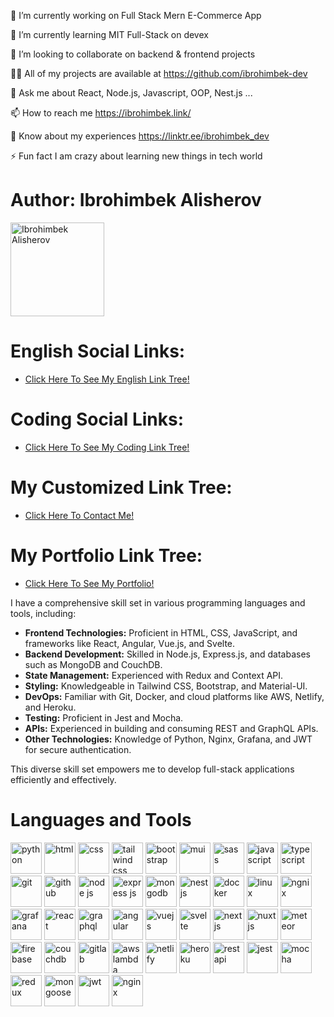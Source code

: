🔭 I’m currently working on Full Stack Mern E-Commerce App

🌱 I’m currently learning MIT Full-Stack on devex

👯 I’m looking to collaborate on backend & frontend projects

👨‍💻 All of my projects are available at https://github.com/ibrohimbek-dev

💬 Ask me about React, Node.js, Javascript, OOP, Nest.js ...

📫 How to reach me https://ibrohimbek.link/

📄 Know about my experiences https://linktr.ee/ibrohimbek_dev

⚡ Fun fact I am crazy about learning new things in tech world


 <div>
        <div>
            <h1 class="section-title">Author: Ibrohimbek Alisherov</h1>
            <img src="https://firebasestorage.googleapis.com/v0/b/ibrohimbek-links.appspot.com/o/my-github-assets%2Fme-linkedin-jpg-rounded-webp.webp?alt=media&token=c50f8ade-bcca-4ef9-883e-4d365576c631"
                alt="Ibrohimbek Alisherov" title="Ibrohimbek Alisherov" width="150" height="150" />
        </div>     
        <div class="section">
            <h1 class="section-title">English Social Links:</h1>
            <ul class="link-list">
                <li>
                    <a rel="noopener" href="https://linktr.ee/ns_uzb" target="_blank"
                        title="Visit English Tree Link">Click Here To See My English Link Tree!</a>
                </li>                
            </ul>
        </div>
        <div class="section">
            <h1 class="section-title">Coding Social Links:</h1>
            <ul class="link-list">
                <li>
                    <a rel="noopener" href="https://linktr.ee/devcode0101" target="_blank"
                        title="Visit Coding Link Tree">Click Here To See My Coding Link Tree!</a>
                </li>                
            </ul>
        </div>
        <div class="section">
            <h1 class="section-title">My Customized Link Tree:</h1>
            <ul class="link-list">
                <li>
                    <a rel="noopener" href="https://ibrohimbek.link/" target="_blank" title="Visit My Link Tree">Click Here To Contact Me!</a>
                </li>               
            </ul>
        </div>
       <div class="section">
            <h1 class="section-title">My Portfolio Link Tree:</h1>
            <ul class="link-list">
                <li>
                    <a rel="noopener" href="https://linktr.ee/ibrohimbek_dev" target="_blank" title="Visit My Link Tree">Click Here To See My Portfolio!</a>
                </li>               
            </ul>
        </div>
        <div class="section">
          <div>
            <p>I have a comprehensive skill set in various programming languages and tools, including:</p>
            <ul>
                <li><strong>Frontend Technologies:</strong> Proficient in HTML, CSS, JavaScript, and frameworks like React, Angular, Vue.js, and Svelte.</li>
                <li><strong>Backend Development:</strong> Skilled in Node.js, Express.js, and databases such as MongoDB and CouchDB.</li>
                <li><strong>State Management:</strong> Experienced with Redux and Context API.</li>
                <li><strong>Styling:</strong> Knowledgeable in Tailwind CSS, Bootstrap, and Material-UI.</li>
                <li><strong>DevOps:</strong> Familiar with Git, Docker, and cloud platforms like AWS, Netlify, and Heroku.</li>
                <li><strong>Testing:</strong> Proficient in Jest and Mocha.</li>
                <li><strong>APIs:</strong> Experienced in building and consuming REST and GraphQL APIs.</li>
                <li><strong>Other Technologies:</strong> Knowledge of Python, Nginx, Grafana, and JWT for secure authentication.</li>
            </ul>
             <p>This diverse skill set empowers me to develop full-stack applications efficiently and effectively.</p>
           </div>
            <h1 class="section-title">Languages and Tools</h1>
            <div>
                <img src="https://img.icons8.com/?size=100&id=hGdCwhSHUe6L&format=png&color=000000" alt="python"
                    width="50" height="50" />
                <img src="https://img.icons8.com/?size=100&id=v8RpPQUwv0N8&format=png&color=000000" alt="html"
                    width="50" height="50" />
                <img src="https://img.icons8.com/?size=100&id=YjeKwnSQIBUq&format=png&color=000000" alt="css" width="50"
                    height="50" />
                <img src="https://img.icons8.com/?size=100&id=4PiNHtUJVbLs&format=png&color=000000" alt="tailwind css"
                    width="50" height="50" />
                <img src="https://img.icons8.com/?size=100&id=EzPCiQUqWWEa&format=png&color=000000" alt="bootstrap"
                    width="50" height="50" />
                <img src="https://img.icons8.com/?size=100&id=PaVDodKP5o6b&format=png&color=00b4d8" alt="mui" width="50"
                    height="50" />
                <img src="https://img.icons8.com/?size=100&id=QBqFNfPPB2Kx&format=png&color=000000" alt="sass"
                    width="50" height="50" />
                <img src="https://img.icons8.com/?size=100&id=108784&format=png&color=000000" alt="javascript"
                    width="50" height="50" />
                <img src="https://img.icons8.com/?size=100&id=uJM6fQYqDaZK&format=png&color=000000" alt="typescript"
                    width="50" height="50" />
                <img src="https://img.icons8.com/?size=100&id=20906&format=png&color=000000" alt="git" width="50"
                    height="50" />
                <img src="https://img.icons8.com/?size=100&id=63777&format=png&color=000000" alt="github" width="50"
                    height="50" />                
                <img src="https://img.icons8.com/?size=100&id=hsPbhkOH4FMe&format=png&color=000000" alt="node js"
                    width="50" height="50" />
                <img src="https://img.icons8.com/?size=100&id=kg46nzoJrmTR&format=png&color=fe7f2d" alt="express js"
                    width="50" height="50" />
                <img src="https://img.icons8.com/?size=100&id=74402&format=png&color=000000" alt="mongodb" width="50"
                    height="50" />
                <img src="https://img.icons8.com/?size=100&id=9ESZMOeUioJS&format=png&color=000000" alt="nest js"
                    width="50" height="50" />
                <img src="https://img.icons8.com/?size=100&id=22813&format=png&color=000000" alt="docker" width="50"
                    height="50" />
                <img src="https://img.icons8.com/?size=100&id=HF4xGsjDERHf&format=png&color=000000" alt="linux"
                    width="50" height="50" />
                <img src="https://img.icons8.com/?size=100&id=t2x6DtCn5Zzx&format=png&color=000000" alt="ngnix"
                    width="50" height="50" />
                <img src="https://img.icons8.com/?size=100&id=bMkmDxPRZAld&format=png&color=000000" alt="grafana"
                    width="50" height="50" />
                <img src="https://img.icons8.com/?size=100&id=wPohyHO_qO1a&format=png&color=000000"  
                    alt="react" width="50" height="50" />
                <img src="https://img.icons8.com/?size=100&id=o415ZlFwYWYe&format=png&color=000000"  
                    alt="graphql" width="50" height="50" />
                <img src="https://img.icons8.com/?size=100&id=l9a5tcSnBwcf&format=png&color=000000"  
                    alt="angular" width="50" height="50" />
                <img src="https://img.icons8.com/?size=100&id=eETV3RNHVrWA&format=png&color=000000"  
                    alt="vuejs" width="50" height="50" />
                <img src="https://img.icons8.com/?size=100&id=Mm35TzLKahiF&format=png&color=000000"  
                    alt="svelte" width="50" height="50" />
                <img src="https://img.icons8.com/?size=100&id=yUdJlcKanVbh&format=png&color=000000"  
                    alt="nextjs" width="50" height="50" />
                <img src="https://img.icons8.com/?size=100&id=nvrsJYs7j9Vb&format=png&color=000000"  
                    alt="nuxtjs" width="50" height="50" />
                <img src="https://img.icons8.com/?size=100&id=R9ClDX2LkAoM&format=png&color=000000"  
                    alt="meteor" width="50" height="50" />
                <img src="https://img.icons8.com/?size=100&id=62452&format=png&color=000000"  
                    alt="firebase" width="50" height="50" />
                <img src="https://img.icons8.com/?size=100&id=NJ6kN9muBenr&format=png&color=000000"  
                    alt="couchdb" width="50" height="50" />
                <img src="https://img.icons8.com/?size=100&id=xNOPrIk9lLyq&format=png&color=000000"  
                    alt="gitlab" width="50" height="50" />
                <img src="https://img.icons8.com/?size=100&id=32380&format=png&color=000000"  
                    alt="aws lambda" width="50" height="50" />
                <img src="https://img.icons8.com/?size=100&id=sBo1RJ3rjbje&format=png&color=000000"  
                    alt="netlify" width="50" height="50" />
                <img src="https://img.icons8.com/?size=100&id=31085&format=png&color=000000"  
                    alt="heroku" width="50" height="50" />
                <img src="https://img.icons8.com/?size=100&id=50196&format=png&color=000000"  
                    alt="rest api" width="50" height="50" />
                <img src="https://img.icons8.com/?size=100&id=bp24DwGXJDyT&format=png&color=000000"  
                    alt="jest" width="50" height="50" />
                <img src="https://img.icons8.com/?size=100&id=TMntsbmYIeTi&format=png&color=000000"  
                    alt="mocha" width="50" height="50" />
                <img src="https://img.icons8.com/?size=100&id=3VGtaw5gCc8T&format=png&color=000000"  
                    alt="redux" width="50" height="50" />
                <img src="https://img.icons8.com/?size=100&id=gKfcEStXI1Hm&format=png&color=000000"  
                    alt="mongoose" width="50" height="50" />
                <img src="https://img.icons8.com/?size=100&id=rHpveptSuwDz&format=png&color=000000"  
                    alt="jwt" width="50" height="50" />
                <img src="https://img.icons8.com/?size=100&id=MGa3MFjVDCLA&format=png&color=000000"  
                    alt="nginx" width="50" height="50" />
            </div>
        </div>
    </div>

